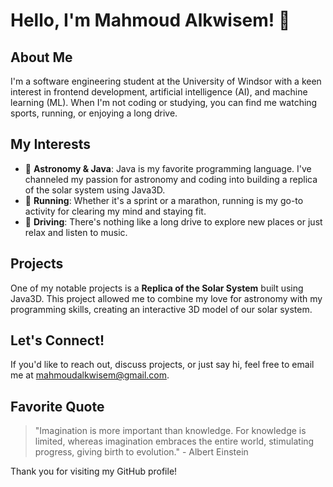 # Hello, I'm Mahmoud Alkwisem! 👋

## About Me
I'm a software engineering student at the University of Windsor with a keen interest in frontend development, artificial intelligence (AI), and machine learning (ML). When I'm not coding or studying, you can find me watching sports, running, or enjoying a long drive.

## My Interests
- 🌌 **Astronomy & Java**: Java is my favorite programming language. I've channeled my passion for astronomy and coding into building a replica of the solar system using Java3D.
- 🏃 **Running**: Whether it's a sprint or a marathon, running is my go-to activity for clearing my mind and staying fit.
- 🚗 **Driving**: There's nothing like a long drive to explore new places or just relax and listen to music.

## Projects
One of my notable projects is a **Replica of the Solar System** built using Java3D. This project allowed me to combine my love for astronomy with my programming skills, creating an interactive 3D model of our solar system.

## Let's Connect!
If you'd like to reach out, discuss projects, or just say hi, feel free to email me at [mahmoudalkwisem@gmail.com](mailto:mahmoudalkwisem@gmail.com).

## Favorite Quote
> "Imagination is more important than knowledge. For knowledge is limited, whereas imagination embraces the entire world, stimulating progress, giving birth to evolution." - Albert Einstein

Thank you for visiting my GitHub profile!
